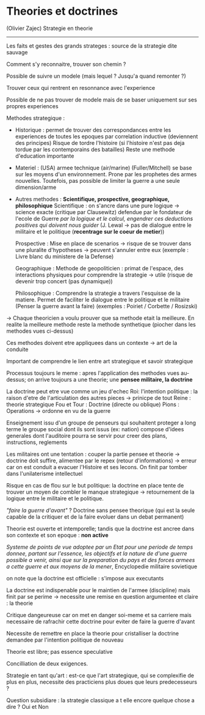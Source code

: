 # Theories et doctrines
(Olivier Zajec)
Strategie en theorie 

---
Les faits et gestes des grands strateges : source de la strategie dite sauvage 

Comment s'y reconnaitre, trouver son chemin ?

Possible de suivre un modele (mais lequel ? Jusqu'a quand remonter ?)

Trouver ceux qui rentrent en resonnance avec l'experience

Possible de ne pas trouver de modele mais de se baser uniquement sur ses propres experiences

Methodes strategique :
- Historique : permet de trouver des correspondances entre les experiences de toutes les epoques par correlation inductive (deviennent des principes)
  Risque de tordre l'histoire (si l'histoire n'est pas deja tordue par les contemporains des batailles) Reste une methode d'education importante
- Materiel : (USA) armee technique (air/marine) (Fuller/Mitchell) se base sur les moyens d'un environnement. Prone par les prophetes des armes nouvelles. Toutefois, pas possible de limiter la guerre a une seule dimension/arme 
- Autres methodes : **Scientifique, prospective, geographique, philosophique**
  Scientifique : on s'ancre dans une pure logique -> science exacte (critique par Clausewitz) defendue par le fondateur de l'ecole de Guerre *par la logique et le calcul, engendrer ces deductions positives qui doivent nous guider* (J. Lewal -> pas de dialogue entre le militaire et le politique (**recentrage sur le coeur de metier**))
  
  Prospective : Mise en place de scenarios -> risque de se trouver dans une pluralite d'hypotheses -> peuvent s'annuler entre eux (exemple : Livre blanc du ministere de la Defense)

  Geographique : Methode de geopoliticien : primat de l'espace, des interactions physiques pour comprendre la strategie -> utile (risque de devenir trop concert (pas dynamique))
  
  Philosophique : Comprendre la strategie a travers l'esquisse de la matiere. Permet de faciliter le dialogue entre le politique et le militaire (Penser la guerre avant la faire) (exemples : Poiriet / Corbette / Rosizski)

-> Chaque theoricien a voulu prouver que sa methode etait la meilleure. En realite la meilleure methode reste la methode synthetique (piocher dans les methodes vues ci-dessus)

Ces methodes doivent etre appliquees dans un contexte -> art de la conduite 

Important de comprendre le lien entre art strategique et savoir strategique

Processus toujours le meme : apres l'application des methodes vues au-dessus; on arrive toujours a une theorie; une **pensee militaire, la doctrine**

La doctrine peut etre vue comme un jeu d'echec
Roi: l'intention politique : la raison d'etre de l'articulation des autres pieces -> prinicpe de tout 
Reine : theorie strategique 
Fou et Tour : Doctrine (directe ou oblique)
Pions : Operations -> ordonne en vu de la guerre

Enseignement issu d'un groupe de penseurs qui souhaitent proteger a long terme le groupe social dont ils sont issus (ex: nation) compose d'idees generales dont l'auditoire pourra se servir pour creer des plans, instructions, reglements

Les militaires ont une tentation : couper la partie pensee et theorie -> doctrine doit suffire, alimentee par le repex (retour d'informations) -> erreur car on est conduit a evacuer l'Histoire et ses lecons. On finit par tomber dans l'unilaterisme intellectuel 

Risque en cas de flou sur le but politique: la doctrine en place tente de trouver un moyen de combler le manque strategique -> retournement de la logique entre le militaire et le politique.

*"faire la guerre d'avant"* ? Doctrine sans pensee theorique (qui est la seule capable de la critiquer et de la faire evoluer dans un debat permanent)

Theorie est ouverte et intemporelle; tandis que la doctrine est ancree dans son contexte et son epoque : **non active**

*Systeme de points de vue adoptee par un Etat pour une periode de temps donnee, partant sur l'essence, les objectifs et la nature de d'une guerre possible a venir, ainsi que sur la preparation du pays et des forces armees a cette guerre et aux moyens de la mener*, Encyclopedie militaire sovietique

on note que la doctrine est officielle : s'impose aux executants 

La doctrine est indispenable pour le maintien de l'armee (discipline) mais finit par se perime -> necessite une remise en question argumentee et claire : la theorie

Critique dangeureuse car on met en danger soi-meme et sa carriere mais necessaire de rafrachir cette doctrine pour eviter de faire la guerre d'avant 

Necessite de remettre en place la theorie pour cristalliser la doctrine demandee par l'intention politique de nouveau

Theorie est libre; pas essence speculative

Concilliation de deux exigences. 

Strategie en tant qu'art : est-ce que l'art strategique, qui se complexifie de plus en plus, necessite des practiciens plus doues que leurs predecesseurs ?

Question subsidiare : la strategie classique a t elle encore quelque chose a dire ? Oui et Non
